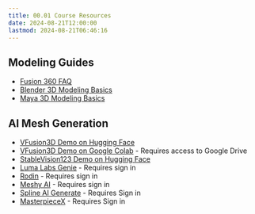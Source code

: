 ```yaml
---
title: 00.01 Course Resources
date: 2024-08-21T12:00:00
lastmod: 2024-08-21T06:46:16
---
```


## Modeling Guides

- [Fusion 360 FAQ](../../../../3d-modeling/fusion-360/fusion-360-faq.md)
- [Blender 3D Modeling Basics](../../../../3d-modeling/blender/3d-modeling-basics-blender.md)
- [Maya 3D Modeling Basics](../../../../3d-modeling/maya/3d-modeling-basics-maya.md)

## AI Mesh Generation

- [VFusion3D Demo on Hugging Face](https://huggingface.co/spaces/facebook/VFusion3D)
- [VFusion3D Demo on Google Colab](https://github.com/whatmakeart/VFusion3D-colab) - Requires access to Google Drive
- [StableVision123 Demo on Hugging Face](https://huggingface.co/spaces/p4vv37/Stable-Zero123)
- [Luma Labs Genie](https://lumalabs.ai/genie?view=create) - Requires sign in
- [Rodin](https://hyperhuman.deemos.com/rodin) - Requires sign in
- [Meshy AI](https://www.meshy.ai/) - Requires sign in
- [Spline AI Generate](https://spline.design/ai-generate) - Requires Sign in
- [MasterpieceX](https://www.masterpiecex.com/) - Requires Sign in
